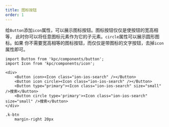 ```yaml
---
title: 图标按钮
order: 1
---
```


给`Button`添加`icon`属性，可以展示图标按钮。图标按钮仅仅是使按钮的宽高相等，
此时你可以将任意图标元素作为它的子元素。`circle`属性可以展示圆形图标。如果
你不需要宽高相等的图标按钮，而仅仅是带图标的文字按钮，去掉`icon`属性即可。

```vdt
import Button from 'kpc/components/button';
import Icon from 'kpc/components/icon';

<div>
    <Button icon><Icon class="ion-ios-search" /></Button>
    <Button icon circle><Icon class="ion-ios-search" /></Button>
    <Button type="primary"><Icon class="ion-ios-search" size="small" />搜索</Button>
    <Button circle type='primary'><Icon class="ion-ios-search" size="small" />搜索</Button>
</div>
```

```styl
.k-btn
    margin-right 20px
```
